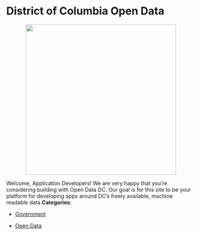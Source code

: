 # District of Columbia Open Data

<p align="center">
    <img width="400" src="https://raw.githubusercontent.com/awesome-apis/awesome-apis/apis/district-of-columbia-open-data/logo_256x256.png" />
</p>


Welcome, Application Developers! We are very happy that you’re considering building with Open Data DC.  Our goal is for this site to be your platform for developing apps around DC’s freely available, machine readable data
**Categories**:

- [Government](https://github/awesome-apis/awesome-apis#government)

- [Open Data](https://github/awesome-apis/awesome-apis#open-data)



